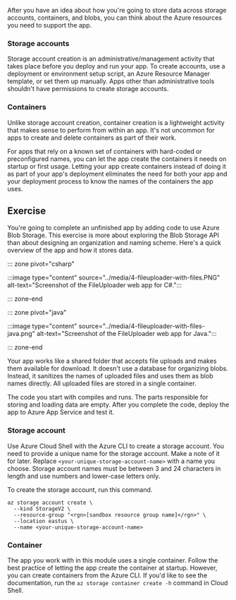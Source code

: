 After you have an idea about how you're going to store data across storage accounts, containers, and blobs, you can think about the Azure resources you need to support the app.

### Storage accounts

Storage account creation is an administrative/management activity that takes place before you deploy and run your app. To create accounts, use a deployment or environment setup script, an Azure Resource Manager template, or set them up manually. Apps other than administrative tools shouldn't have permissions to create storage accounts.

### Containers

Unlike storage account creation, container creation is a lightweight activity that makes sense to perform from within an app. It's not uncommon for apps to create and delete containers as part of their work.

For apps that rely on a known set of containers with hard-coded or preconfigured names, you can let the app create the containers it needs on startup or first usage. Letting your app create containers instead of doing it as part of your app's deployment eliminates the need for both your app and your deployment process to know the names of the containers the app uses.

## Exercise

You're going to complete an unfinished app by adding code to use Azure Blob Storage. This exercise is more about exploring the Blob Storage API than about designing an organization and naming scheme. Here's a quick overview of the app and how it stores data.

::: zone pivot="csharp"

:::image type="content" source="../media/4-fileuploader-with-files.PNG" alt-text="Screenshot of the FileUploader web app for C#.":::

::: zone-end

::: zone pivot="java"

:::image type="content" source="../media/4-fileuploader-with-files-java.png" alt-text="Screenshot of the FileUploader web app for Java.":::

::: zone-end

Your app works like a shared folder that accepts file uploads and makes them available for download. It doesn't use a database for organizing blobs. Instead, it sanitizes the names of uploaded files and uses them as blob names directly. All uploaded files are stored in a single container.

The code you start with compiles and runs. The parts responsible for storing and loading data are empty. After you complete the code, deploy the app to Azure App Service and test it.

### Storage account

Use Azure Cloud Shell with the Azure CLI to create a storage account. You need to provide a unique name for the storage account. Make a note of it for later. Replace `<your-unique-storage-account-name>` with a name you choose. Storage account names must be between 3 and 24 characters in length and use numbers and lower-case letters only.

To create the storage account, run this command.

```azurecli
az storage account create \
  --kind StorageV2 \
  --resource-group "<rgn>[sandbox resource group name]</rgn>" \
  --location eastus \
  --name <your-unique-storage-account-name>
```

### Container

The app you work with in this module uses a single container. Follow the best practice of letting the app create the container at startup. However, you can create containers from the Azure CLI. If you'd like to see the documentation, run the `az storage container create -h` command in Cloud Shell.
